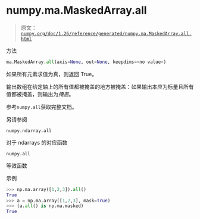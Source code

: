 # numpy.ma.MaskedArray.all

> 原文：[`numpy.org/doc/1.26/reference/generated/numpy.ma.MaskedArray.all.html`](https://numpy.org/doc/1.26/reference/generated/numpy.ma.MaskedArray.all.html)

方法

```py
ma.MaskedArray.all(axis=None, out=None, keepdims=<no value>)
```

如果所有元素求值为真，则返回 True。

输出数组在给定轴上的所有值都被掩盖的地方被掩盖：如果输出本应为标量且所有值都被掩盖，则输出为*掩盖*。

参考`numpy.all`获取完整文档。

另请参阅

`numpy.ndarray.all`

对于 ndarrays 的对应函数

`numpy.all`

等效函数

示例

```py
>>> np.ma.array([1,2,3]).all()
True
>>> a = np.ma.array([1,2,3], mask=True)
>>> (a.all() is np.ma.masked)
True 
```
